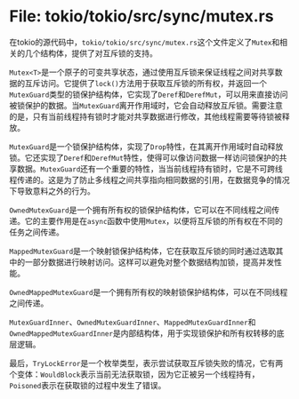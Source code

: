 # File: tokio/tokio/src/sync/mutex.rs

在tokio的源代码中，`tokio/tokio/src/sync/mutex.rs`这个文件定义了`Mutex`和相关的几个结构体，提供了对互斥锁的支持。

`Mutex<T>`是一个原子的可变共享状态，通过使用互斥锁来保证线程之间对共享数据的互斥访问。它提供了`lock()`方法用于获取互斥锁的所有权，并返回一个`MutexGuard`类型的锁保护结构体，它实现了`Deref`和`DerefMut`，可以用来直接访问被锁保护的数据。当`MutexGuard`离开作用域时，它会自动释放互斥锁。需要注意的是，只有当前线程持有锁时才能对共享数据进行修改，其他线程需要等待锁被释放。

`MutexGuard`是一个锁保护结构体，实现了`Drop`特性，在其离开作用域时自动释放锁。它还实现了`Deref`和`DerefMut`特性，使得可以像访问数据一样访问锁保护的共享数据。`MutexGuard`还有一个重要的特性，当当前线程持有锁时，它是不可跨线程传递的。这是为了防止多线程之间共享指向相同数据的引用，在数据竞争的情况下导致意料之外的行为。

`OwnedMutexGuard`是一个拥有所有权的锁保护结构体，它可以在不同线程之间传递。它的主要作用是在`async`函数中使用`Mutex`，以便将互斥锁的所有权在不同的任务之间传递。

`MappedMutexGuard`是一个映射锁保护结构体，它在获取互斥锁的同时通过选取其中的一部分数据进行映射访问。这样可以避免对整个数据结构加锁，提高并发性能。

`OwnedMappedMutexGuard`是一个拥有所有权的映射锁保护结构体，可以在不同线程之间传递。

`MutexGuardInner`、`OwnedMutexGuardInner`、`MappedMutexGuardInner`和`OwnedMappedMutexGuardInner`是内部结构体，用于实现锁保护和所有权转移的底层逻辑。

最后，`TryLockError`是一个枚举类型，表示尝试获取互斥锁失败的情况，它有两个变体：`WouldBlock`表示当前无法获取锁，因为它正被另一个线程持有，`Poisoned`表示在获取锁的过程中发生了错误。

